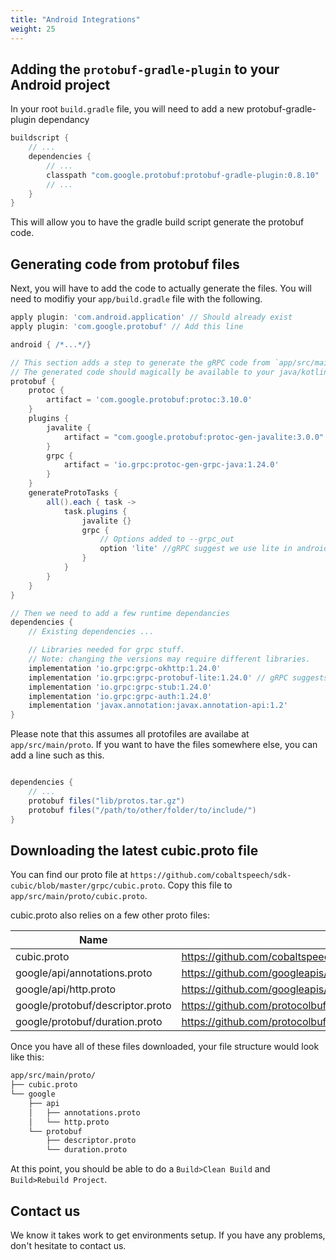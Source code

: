 ```yaml
---
title: "Android Integrations"
weight: 25
---
```


## Adding the `protobuf-gradle-plugin` to your Android project

In your root `build.gradle` file, you will need to add a new protobuf-gradle-plugin dependancy

``` groovy
buildscript {
    // ...
    dependencies {
        // ...
        classpath "com.google.protobuf:protobuf-gradle-plugin:0.8.10"
        // ...
    }
}
```

This will allow you to have the gradle build script generate the protobuf code.  

## Generating code from protobuf files

Next, you will have to add the code to actually generate the files.
You will need to modifiy your `app/build.gradle` file with the following.

``` groovy
apply plugin: 'com.android.application' // Should already exist
apply plugin: 'com.google.protobuf' // Add this line

android { /*...*/}

// This section adds a step to generate the gRPC code from `app/src/main/proto` proto files.
// The generated code should magically be available to your java/kotlin code.
protobuf {
    protoc {
        artifact = 'com.google.protobuf:protoc:3.10.0'
    }
    plugins {
        javalite {
            artifact = "com.google.protobuf:protoc-gen-javalite:3.0.0"
        }
        grpc {
            artifact = 'io.grpc:protoc-gen-grpc-java:1.24.0'
        }
    }
    generateProtoTasks {
        all().each { task ->
            task.plugins {
                javalite {}
                grpc {
                    // Options added to --grpc_out
                    option 'lite' //gRPC suggest we use lite in android applications
                }
            }
        }
    }
}

// Then we need to add a few runtime dependancies
dependencies {
    // Existing dependencies ...

    // Libraries needed for grpc stuff.
    // Note: changing the versions may require different libraries.
    implementation 'io.grpc:grpc-okhttp:1.24.0'
    implementation 'io.grpc:grpc-protobuf-lite:1.24.0' // gRPC suggests we use lite in android applications
    implementation 'io.grpc:grpc-stub:1.24.0'
    implementation 'io.grpc:grpc-auth:1.24.0'
    implementation 'javax.annotation:javax.annotation-api:1.2'
}

```

Please note that this assumes all protofiles are availabe at `app/src/main/proto`.
If you want to have the files somewhere else, you can add a line such as this.

``` groovy

dependencies {
    // ...
    protobuf files("lib/protos.tar.gz")
    protobuf files("/path/to/other/folder/to/include/")
}

```

## Downloading the latest cubic.proto file

You can find our proto file at `https://github.com/cobaltspeech/sdk-cubic/blob/master/grpc/cubic.proto`.
Copy this file to `app/src/main/proto/cubic.proto`.

cubic.proto also relies on a few other proto files:

| Name | URL |
| ---- | --- |
| cubic.proto | https://github.com/cobaltspeech/sdk-cubic/blob/master/grpc/cubic.proto |
| google/api/annotations.proto | https://github.com/googleapis/googleapis/blob/master/google/api/annotations.proto |
| google/api/http.proto | https://github.com/googleapis/googleapis/blob/master/google/api/http.proto |
| google/protobuf/descriptor.proto | https://github.com/protocolbuffers/protobuf/blob/master/src/google/protobuf/descriptor.proto |
| google/protobuf/duration.proto | https://github.com/protocolbuffers/protobuf/blob/master/src/google/protobuf/duration.proto |

Once you have all of these files downloaded, your file structure would look like this:

``` txt
app/src/main/proto/
├── cubic.proto
└── google
    ├── api
    │   ├── annotations.proto
    │   └── http.proto
    └── protobuf
        ├── descriptor.proto
        └── duration.proto
```

At this point, you should be able to do a `Build>Clean Build` and `Build>Rebuild Project`.

## Contact us

We know it takes work to get environments setup.  If you have any problems, don't hesitate to contact us.
